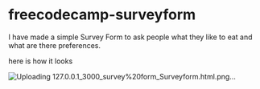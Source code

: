 # freecodecamp-surveyform
I have made a simple Survey Form to ask people what they like to eat and what are there preferences.


here is how it looks 


![Uploading 127.0.0.1_3000_survey%20form_Surveyform.html.png…]()
